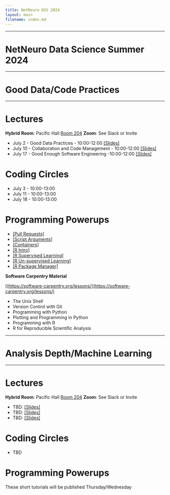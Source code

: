 ```yaml
---
title: NetNeuro DSS 2024
layout: main
filename: index.md
---
```

***
# NetNeuro Data Science Summer 2024
***
# Good Data/Code Practices
***

# Lectures

**Hybrid**
**Room**: Pacific Hall [Room 204](https://map.uoregon.edu/e874ae0dd)
**Zoom**: See Slack or Invite

* July 2  - Good Data Practices - 10:00-12:00 [\[Slides\]](https://github.com/UO-Data-Science/NetNeuro2024/raw/main/docs/slides/Good_Data_Practices.pptx)
* July 10 - Collaboration and Code Management - 10:00-12:00 [\[Slides\]](https://github.com/UO-Data-Science/NetNeuro2024/raw/main/docs/slides/CollaborationToolsCodeManagement.pptx)
* July 17 - Good Enough Software Engineering -10:00-12:00 [\[Slides\]](https://github.com/UO-Data-Science/NetNeuro2024/raw/main/docs/slides/Good_Enough_Software.pptx)

# Coding Circles

* July 3 -  10:00-13:00 
* July 11 - 10:00-13:00
* July  18  - 10:00-13:00
 
# Programming Powerups 

* [\[Pull Requests\]](https://github.com/UO-Data-Science/netneuro-resources)
* [\[Script Arguments\]](https://github.com/UO-Data-Science/netneuro-arguments)
* [\[Containers\]](https://github.com/UO-Data-Science/netneuro-docker/tree/main)
* [\[R Intro\]](https://github.com/UO-Data-Science/netneuro-R)
* [\[R Supervised Learning\]](https://github.com/UO-Data-Science/netneuro-R/blob/main/Classification/Classification.md) 
* [\[R Un-supervised Learning\]](https://github.com/UO-Data-Science/netneuro-R/blob/main/Unsupervised/Unsupervised.md)
* [\[R Package Manager\]](https://github.com/UO-Data-Science/netneuro-Rpackagemangers)
  
**Software Carpentry Material**

[(https://software-carpentry.org/lessons/](https://software-carpentry.org/lessons/)

* The Unix Shell
* Version Control with Git
* Programming with Python
* Plotting and Programming in Python
* Programming with R
* R for Reproducible Scientific Analysis

***
# Analysis Depth/Machine Learning
***
# Lectures

**Hybrid**
**Room**: Pacific Hall [Room 204](https://map.uoregon.edu/e874ae0dd)
**Zoom**: See Slack or Invite

* TBD: [\[Slides\]](https://github.com/UO-Data-Science/NetNeuro2024/raw/main/docs/slides/What%20is%20ML.pptx)
* TBD: [\[Slides\]](https://github.com/UO-Data-Science/NetNeuro2024/raw/main/docs/slides/ml_data_practices.pptx)
* TBD: [\[Slides\]](https://github.com/UO-Data-Science/NetNeuro2024/raw/main/docs/slides/Unsupervised%20Learning.pptx)

# Coding Circles

* TBD

# Programming Powerups

These short tutorials will be published Thursday/Wednesday


